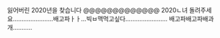 잃어버린 2020년을 찾습니다 @@@@@@@@@@@@@
2020ㄴ녀 돌려주세요.......................배고파ㅏㅏ...빅ㅂ맥먹고싶다........................ 배고파배고파배과개...........
